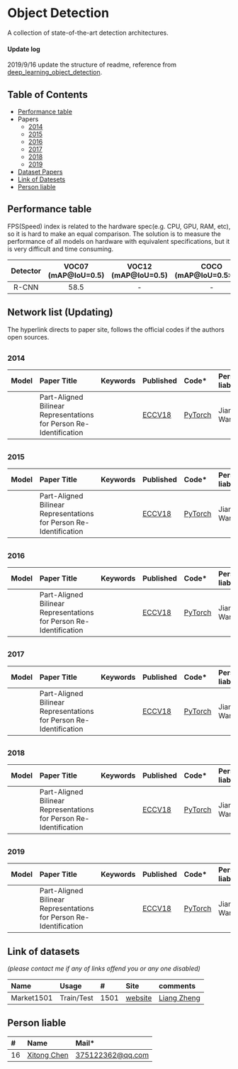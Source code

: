 # Object Detection
A collection of state-of-the-art detection architectures.

#### Update log
2019/9/16 update the structure of readme, reference from [deep_learning_object_detection](https://github.com/hoya012/deep_learning_object_detection/blob/master/README.md). 

## Table of Contents
- [Performance table](https://github.com/lutxyl/Detection/blob/master/ObjectDetectionList.md#performance-table)
- Papers
  - [2014](https://github.com/lutxyl/Detection/blob/master/ObjectDetectionList.md#2014)
  - [2015](https://github.com/lutxyl/Detection/blob/master/ObjectDetectionList.md#2015)
  - [2016](https://github.com/lutxyl/Detection/blob/master/ObjectDetectionList.md#2016)
  - [2017](https://github.com/lutxyl/Detection/blob/master/ObjectDetectionList.md#2017)
  - [2018](https://github.com/lutxyl/Detection/blob/master/ObjectDetectionList.md#2018)
  - [2019](https://github.com/lutxyl/Detection/blob/master/ObjectDetectionList.md#2019)
- [Dataset Papers](https://github.com/lutxyl/Detection/blob/master/ObjectDetectionList.md#network-list-updating)
- [Link of Datesets](https://github.com/lutxyl/Detection/blob/master/ObjectDetectionList.md#link-of-datasets)
- [Person liable](https://github.com/lutxyl/Detection/blob/master/ObjectDetectionList.md#person-liable)

##
## Performance table
FPS(Speed) index is related to the hardware spec(e.g. CPU, GPU, RAM, etc), so it is hard to make an equal comparison. The solution is to measure the performance of all models on hardware with equivalent specifications, but it is very difficult and time consuming. 

|   Detector   | VOC07 (mAP@IoU=0.5) | VOC12 (mAP@IoU=0.5) | COCO (mAP@IoU=0.5:0.95) | Published In |
|:------------:|:-------------------:|:-------------------:|:----------:|:------------:| 
|     R-CNN    |         58.5        |          -          |      -     |    CVPR'14   |

##
## Network list (Updating)
The hyperlink directs to paper site, follows the official codes if the authors open sources.

##
### 2014

|  Model   | Paper Title  |   Keywords   |   Published  |      Code*     |   Person liable*  |
|:---------|:-------------|:-------------|:-------------|:---------------|:------------------|
| |Part-Aligned Bilinear Representations for Person Re-Identification | |[ECCV18](http://openaccess.thecvf.com/content_ECCV_2018/papers/Yumin_Suh_Part-Aligned_Bilinear_Representations_ECCV_2018_paper.pdf)|[PyTorch](https://github.com/yuminsuh/part_bilinear_reid)| Jiaming Wang |


##
### 2015

|  Model   | Paper Title  |   Keywords   |   Published  |      Code*     |   Person liable*  |
|:---------|:-------------|:-------------|:-------------|:---------------|:------------------|
| |Part-Aligned Bilinear Representations for Person Re-Identification | |[ECCV18](http://openaccess.thecvf.com/content_ECCV_2018/papers/Yumin_Suh_Part-Aligned_Bilinear_Representations_ECCV_2018_paper.pdf)|[PyTorch](https://github.com/yuminsuh/part_bilinear_reid)| Jiaming Wang |

##
### 2016

|  Model   | Paper Title  |   Keywords   |   Published  |      Code*     |   Person liable*  |
|:---------|:-------------|:-------------|:-------------|:---------------|:------------------|
| |Part-Aligned Bilinear Representations for Person Re-Identification | |[ECCV18](http://openaccess.thecvf.com/content_ECCV_2018/papers/Yumin_Suh_Part-Aligned_Bilinear_Representations_ECCV_2018_paper.pdf)|[PyTorch](https://github.com/yuminsuh/part_bilinear_reid)| Jiaming Wang |


##
### 2017

|  Model   | Paper Title  |   Keywords   |   Published  |      Code*     |   Person liable*  |
|:---------|:-------------|:-------------|:-------------|:---------------|:------------------|
| |Part-Aligned Bilinear Representations for Person Re-Identification | |[ECCV18](http://openaccess.thecvf.com/content_ECCV_2018/papers/Yumin_Suh_Part-Aligned_Bilinear_Representations_ECCV_2018_paper.pdf)|[PyTorch](https://github.com/yuminsuh/part_bilinear_reid)| Jiaming Wang |

##
### 2018

|  Model   | Paper Title  |   Keywords   |   Published  |      Code*     |   Person liable*  |
|:---------|:-------------|:-------------|:-------------|:---------------|:------------------|
| |Part-Aligned Bilinear Representations for Person Re-Identification | |[ECCV18](http://openaccess.thecvf.com/content_ECCV_2018/papers/Yumin_Suh_Part-Aligned_Bilinear_Representations_ECCV_2018_paper.pdf)|[PyTorch](https://github.com/yuminsuh/part_bilinear_reid)| Jiaming Wang |

##
### 2019

|  Model   | Paper Title  |   Keywords   |   Published  |      Code*     |   Person liable*  |
|:---------|:-------------|:-------------|:-------------|:---------------|:------------------|
| |Part-Aligned Bilinear Representations for Person Re-Identification | |[ECCV18](http://openaccess.thecvf.com/content_ECCV_2018/papers/Yumin_Suh_Part-Aligned_Bilinear_Representations_ECCV_2018_paper.pdf)|[PyTorch](https://github.com/yuminsuh/part_bilinear_reid)| Jiaming Wang |

##
## Link of datasets
*(please contact me if any of links offend you or any one disabled)*

|     Name   |   Usage   |    #    |    Site    |    comments    |
|:-----------|:----------|:--------|:-----------|:---------------|
|Market1501|Train/Test|1501|[website](http://www.liangzheng.com.cn/Project/project_reid.html)|[Liang Zheng](https://www.cv-foundation.org/openaccess/content_iccv_2015/papers/Zheng_Scalable_Person_Re-Identification_ICCV_2015_paper.pdf)|

##
## Person liable
|   #   |                  Name                      |         Mail*       |
|:------|:-------------------------------------------|:--------------------|
|   16  |[Xitong Chen](https://github.com/sleepercxt)|   375122362@qq.com  |

##
